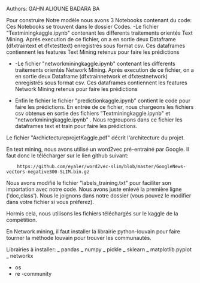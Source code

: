 Authors: GAHN ALIOUNE BADARA BA

Pour construire Notre modèle nous avons 3 Notebooks contenant du code: 
Ces Notebooks se trouvent dans le dossier Codes. 
-Le fichier "Textminingkaggle.ipynb" contenant les differents traitements orientés Text Mining. 
    Aprés execution de ce fichier, on a en sortie deux Dataframe (dfxtraintext et dfxtesttext) enregistrés sous format csv.
    Ces dataframes contiennent les features Text Mining retenus pour faire les prédictions 
    
- -Le fichier "networkminingkaggle.ipynb" contenant les differents traitements orientés Network Mining. 
    Aprés execution de ce fichier, on a en sortie deux Dataframe (dfxtrainnetwork et dfxtestnetwork) enregistrés sous format csv.
    Ces dataframes contiennent les features Network Mining retenus pour faire les prédictions 

- Enfin le fichier le fichier "predictionkaggle.ipynb" contient le code pour faire les prédictions. En entrée de ce fichier,
nous chargeons les fichiers csv obtenus en sortie des fichiers "Textminingkaggle.ipynb" et "networkminingkaggle.ipynb" . 
Nous regroupons dans ce fichier les dataframes text et train pour faire les prédictions. 

Le fichier "ArchictectureprojetKaggle.pdf" décrit l'architecture du projet.

En text mining, nous avons utilisé un word2vec pré-entrainé par Google. Il faut donc le télécharger sur le lien github suivant:

        https://github.com/eyaler/word2vec-slim/blob/master/GoogleNews-vectors-negative300-SLIM.bin.gz

Nous avons modifié le fichier "labels_training.txt" pour faciliter son importation avec notre code. Nous avons juste enlevé la première ligne ('doc,class'). Nous le joignons dans notre dossier (vous pouvez le modifier dans votre fichier si vous préferez).

Hormis cela, nous utilisons les fichiers téléchargés sur le kaggle de la compétition. 

En Network mining, il faut installer la librairie python-louvain pour faire tourner la méthode louvain pour trouver les communautés.



Librairies à installer:
_ pandas
_ numpy
_ pickle
_ sklearn
_ matplotlib.pyplot
_ networkx
- os
- re
-community
